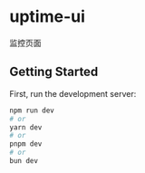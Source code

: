 # uptime-ui
监控页面


## Getting Started

First, run the development server:

```bash
npm run dev
# or
yarn dev
# or
pnpm dev
# or
bun dev
```